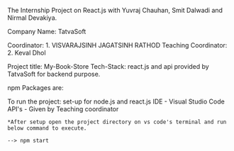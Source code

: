 The Internship Project on React.js with Yuvraj Chauhan, Smit Dalwadi and Nirmal Devakiya.

Company Name: TatvaSoft

Coordinator: 
    1. VISVARAJSINH JAGATSINH RATHOD
Teaching Coordinator:
    2. Keval Dhol

Project title: My-Book-Store
Tech-Stack: react.js and api provided by TatvaSoft for backend purpose.

npm Packages are:
    <!-- 
    1 "@material-ui/core": "^4.12.4",
    2 "@material-ui/lab": "^4.0.0-alpha.60",
    3 "@testing-library/jest-dom": "^5.16.5",
    4 "@testing-library/react": "^13.4.0",
    5 "@testing-library/user-event": "^13.5.0",
    6 "axios": "^0.27.2",
    7 "formik": "^2.2.9",
    8 "react": "^18.2.0",
    9 "react-dom": "^18.2.0",
    10 "react-router-dom": "^6.8.1",
    11 "react-scripts": "5.0.1",
    12 "react-toastify": "^7.0.4",
    13 "toastify": "^2.0.1",
    14 "web-vitals": "^2.1.4",
    15 "yup": "^0.32.11" 
    -->

To run the project:
    set-up for node.js and react.js
    IDE - Visual Studio Code
    API's - Given by Teaching coordinator

    *After setup open the project directory on vs code's terminal and run below command to execute.

    --> npm start